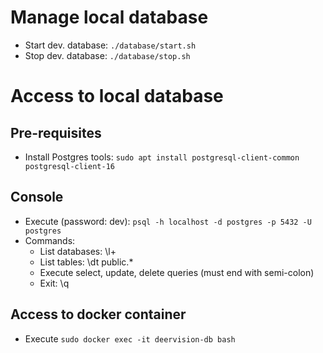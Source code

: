 # Manage local database
* Start dev. database: `./database/start.sh`
* Stop dev. database: `./database/stop.sh`
 
# Access to local database
## Pre-requisites
* Install Postgres tools: `sudo apt install postgresql-client-common postgresql-client-16`

## Console
* Execute (password: dev): `psql -h localhost -d postgres -p 5432 -U postgres`
* Commands:
  * List databases: \l+
  * List tables: \dt public.* 
  * Execute select, update, delete queries (must end with semi-colon) 
  * Exit: \q

## Access to docker container
* Execute `sudo docker exec -it deervision-db bash`
